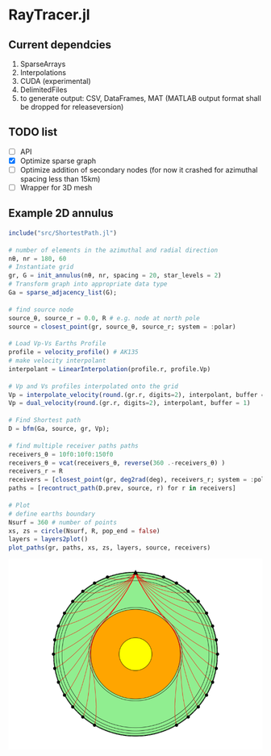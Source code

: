 # RayTracer.jl
## Current dependcies 

1. SparseArrays
2. Interpolations
3. CUDA (experimental)
4. DelimitedFiles
5. to generate output: CSV, DataFrames, MAT (MATLAB output format shall be dropped for releaseversion)

## TODO list
- [ ] API
- [x] Optimize sparse graph
- [ ] Optimize addition of secondary nodes (for now it crashed for azimuthal spacing less than 15km)
- [ ] Wrapper for 3D mesh

## Example 2D annulus
```julia
include("src/ShortestPath.jl")

# number of elements in the azimuthal and radial direction
nθ, nr = 180, 60
# Instantiate grid
gr, G = init_annulus(nθ, nr, spacing = 20, star_levels = 2)
# Transform graph into appropriate data type
Ga = sparse_adjacency_list(G);

# find source node
source_θ, source_r = 0.0, R # e.g. node at north pole
source = closest_point(gr, source_θ, source_r; system = :polar)

# Load Vp-Vs Earths Profile
profile = velocity_profile() # AK135
# make velocity interpolant
interpolant = LinearInterpolation(profile.r, profile.Vp)

# Vp and Vs profiles interpolated onto the grid
Vp = interpolate_velocity(round.(gr.r, digits=2), interpolant, buffer = 0)
Vp = dual_velocity(round.(gr.r, digits=2), interpolant, buffer = 1)

# Find Shortest path
D = bfm(Ga, source, gr, Vp);

# find multiple receiver paths paths
receivers_θ = 10f0:10f0:150f0
receivers_θ = vcat(receivers_θ, reverse(360 .-receivers_θ) )
receivers_r = R
receivers = [closest_point(gr, deg2rad(deg), receivers_r; system = :polar) for deg in receivers_θ]
paths = [recontruct_path(D.prev, source, r) for r in receivers]

# Plot
# define earths boundary
Nsurf = 360 # number of points
xs, zs = circle(Nsurf, R, pop_end = false)
layers = layers2plot()
plot_paths(gr, paths, xs, zs, layers, source, receivers)
```

![output](ray_paths.png)
